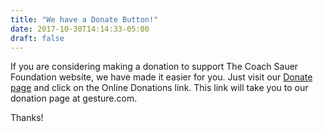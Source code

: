 ```yaml
---
title: "We have a Donate Button!"
date: 2017-10-30T14:14:33-05:00
draft: false
---
```


If you are considering making a donation to support The Coach Sauer 
Foundation website, we have made it easier for you. Just visit our 
[Donate page]("/about/#donations") and click on the Online Donations link. 
This link will take you to our donation page at gesture.com.

Thanks!